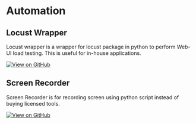 # Automation

## Locust Wrapper

Locust wrapper is a wrapper for locust package in python to perform Web-UI load testing. This is useful for in-house applications.

[![View on GitHub](https://img.shields.io/badge/GitHub-View_on_GitHub-blue?logo=GitHub)](https://github.com/Arjun-47/locust_wrapper)

## Screen Recorder
Screen Recorder is for recording screen using python script instead of buying licensed tools.

[![View on GitHub](https://img.shields.io/badge/GitHub-View_on_GitHub-blue?logo=GitHub)](https://github.com/Arjun-47/screen-recorder)

